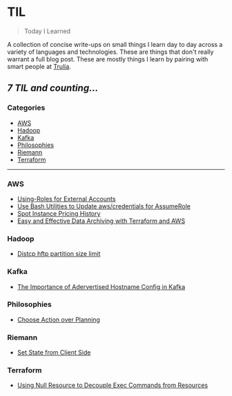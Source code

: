 # TIL

> Today I Learned

A collection of concise write-ups on small things I learn day to day across a
variety of languages and technologies. These are things that don't really
warrant a full blog post. These are mostly things I learn by pairing with
smart people at [Trulia](http://trulia.com/).

_7 TIL and counting..._
---

### Categories

* [AWS](#aws)
* [Hadoop](#hadoop)
* [Kafka](#kafka)
* [Philosophies](#philosophies)
* [Riemann](#riemann)
* [Terraform](#terraform)

---

### AWS

- [Using-Roles for External Accounts](aws/using-roles-for-external-accounts.md)
- [Use Bash Utilities to Update aws/credentials for AssumeRole](aws/bash-utilities-assume-role.md)
- [Spot Instance Pricing History](aws/spot-instance-pricing-history.md)
- [Easy and Effective Data Archiving with Terraform and AWS](aws/easy-data-backup-aws-cli-sync.md)

### Hadoop 

- [Distcp hftp partition size limit](hadoop/distcp-hftp-partition-size-limit.md)

### Kafka 

- [The Importance of Adervertised Hostname Config in Kafka](kafka/importance-of-advertised-hostname-config.md)

### Philosophies

- [Choose Action over Planning](philosophies/choose-action-over-planning.md)

### Riemann

- [Set State from Client Side](riemann/set-state-from-client-side.md)

### Terraform 

- [Using Null Resource to Decouple Exec Commands from Resources](terraform/null-resource-to-run-remote-exec.md)


